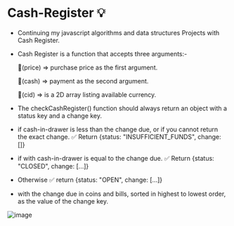 # Cash-Register 💡
- Continuing my javascript algorithms and data structures Projects with Cash Register.
  
- Cash Register is a function that accepts three arguments:-
  
  🔹(price) => purchase price as the first argument.

  🔹(cash) => payment as the second argument.

  🔹(cid) => is a 2D array listing available currency.

 - The checkCashRegister() function should always return an object with a status key and a change key.
 
 - if cash-in-drawer is less than the change due, or if you cannot return the exact change.
   ✅ Return {status: "INSUFFICIENT_FUNDS", change: []}

 - if with cash-in-drawer  is equal to the change due.
   ✅ Return {status: "CLOSED", change: [...]}

 - Otherwise
   ✅ return {status: "OPEN", change: [...]}
   
 - with the change due in coins and bills, sorted in highest to lowest order, as the value of the change key.

 ![image](https://github.com/Hager-elhwarii/Cash-Register/assets/80959882/29711409-bd86-47b4-8d37-e8920dc77505)

   
      
